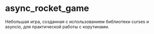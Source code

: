 # async_rocket_game
Небольшая игра, созданная с использованием библиотеки curses и asyncio, для практической работы с корутинами.

